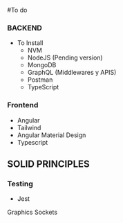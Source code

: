 #To do

### BACKEND

* To Install
  * NVM 
  * NodeJS (Pending version)
  * MongoDB
  * GraphQL (Middlewares y APIS)
  * Postman
  * TypeScript
  
### Frontend
  * Angular
  * Tailwind
  * Angular Material Design
  * Typescript
 
 
## SOLID PRINCIPLES
  
  
  
### Testing
  * Jest 
  


Graphics
Sockets 
